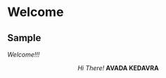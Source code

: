 <html>
	<head>
		<title>Welcome!</title>
	</head>
<body>
    
# Welcome
## Sample

_Welcome!!!_

<div style="text-align:center" markdown=1>

_Hi There!_
**AVADA KEDAVRA**

</div>
</body>
</html>
